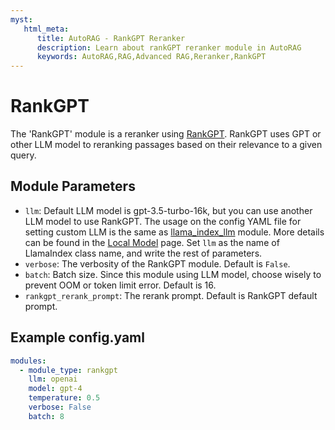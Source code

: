 ```yaml
---
myst:
   html_meta:
      title: AutoRAG - RankGPT Reranker
      description: Learn about rankGPT reranker module in AutoRAG 
      keywords: AutoRAG,RAG,Advanced RAG,Reranker,RankGPT
---
```

# RankGPT

The 'RankGPT' module is a reranker using [RankGPT](https://github.com/sunnweiwei/RankGPT).
RankGPT uses GPT or other LLM model to reranking passages based on their relevance to a given query.

## **Module Parameters**

- `llm`: Default LLM model is gpt-3.5-turbo-16k, but you can use another LLM model to use RankGPT.
  The usage on the config YAML file for setting custom LLM is the same
  as [llama_index_llm](../generator/llama_index_llm.md) module.
  More details can be found in the [Local Model](../../local_model.md) page.
  Set `llm` as the name of LlamaIndex class name, and write the rest of parameters.
- `verbose`: The verbosity of the RankGPT module. Default is `False`.
- `batch`: Batch size. Since this module using LLM model, choose wisely to prevent OOM or token limit error. Default is
  16.
- `rankgpt_rerank_prompt`: The rerank prompt. Default is RankGPT default prompt.

## **Example config.yaml**

```yaml
modules:
  - module_type: rankgpt
    llm: openai
    model: gpt-4
    temperature: 0.5
    verbose: False
    batch: 8
```
